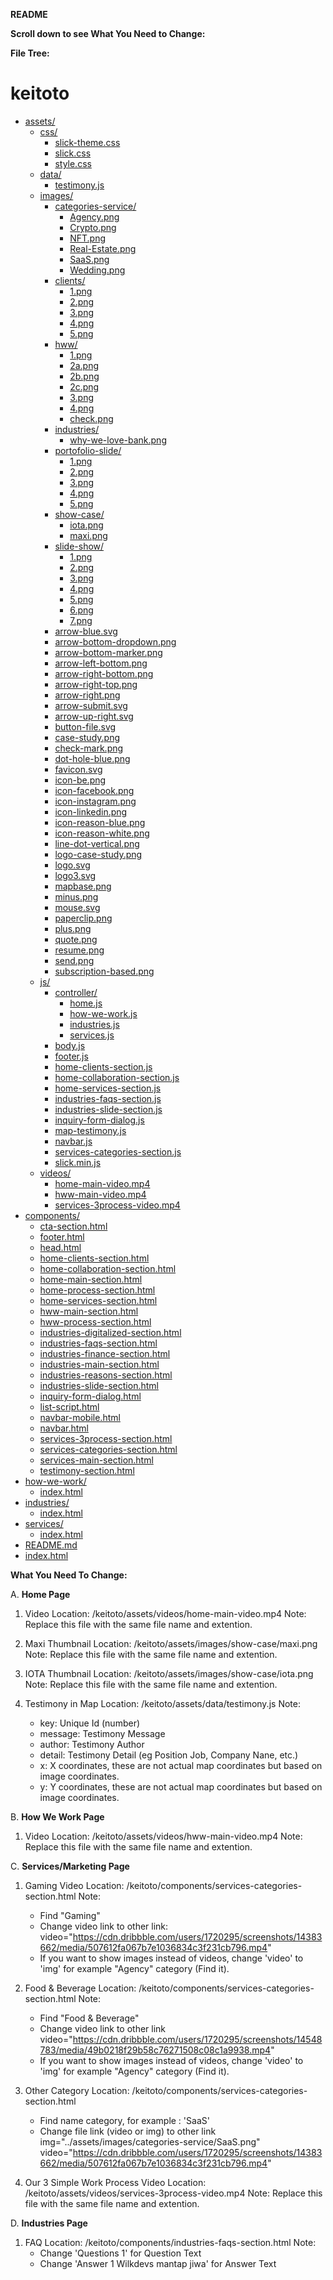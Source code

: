 **README**

**Scroll down to see What You Need to Change:**

**File Tree:**
# keitoto

* [assets/](./keitoto/assets)
  * [css/](./keitoto/assets/css)
    * [slick-theme.css](./keitoto/assets/css/slick-theme.css)
    * [slick.css](./keitoto/assets/css/slick.css)
    * [style.css](./keitoto/assets/css/style.css)
  * [data/](./keitoto/assets/data)
    * [testimony.js](./keitoto/assets/data/testimony.js)
  * [images/](./keitoto/assets/images)
    * [categories-service/](./keitoto/assets/images/categories-service)
      * [Agency.png](./keitoto/assets/images/categories-service/Agency.png)
      * [Crypto.png](./keitoto/assets/images/categories-service/Crypto.png)
      * [NFT.png](./keitoto/assets/images/categories-service/NFT.png)
      * [Real-Estate.png](./keitoto/assets/images/categories-service/Real-Estate.png)
      * [SaaS.png](./keitoto/assets/images/categories-service/SaaS.png)
      * [Wedding.png](./keitoto/assets/images/categories-service/Wedding.png)
    * [clients/](./keitoto/assets/images/clients)
      * [1.png](./keitoto/assets/images/clients/1.png)
      * [2.png](./keitoto/assets/images/clients/2.png)
      * [3.png](./keitoto/assets/images/clients/3.png)
      * [4.png](./keitoto/assets/images/clients/4.png)
      * [5.png](./keitoto/assets/images/clients/5.png)
    * [hww/](./keitoto/assets/images/hww)
      * [1.png](./keitoto/assets/images/hww/1.png)
      * [2a.png](./keitoto/assets/images/hww/2a.png)
      * [2b.png](./keitoto/assets/images/hww/2b.png)
      * [2c.png](./keitoto/assets/images/hww/2c.png)
      * [3.png](./keitoto/assets/images/hww/3.png)
      * [4.png](./keitoto/assets/images/hww/4.png)
      * [check.png](./keitoto/assets/images/hww/check.png)
    * [industries/](./keitoto/assets/images/industries)
      * [why-we-love-bank.png](./keitoto/assets/images/industries/why-we-love-bank.png)
    * [portofolio-slide/](./keitoto/assets/images/portofolio-slide)
      * [1.png](./keitoto/assets/images/portofolio-slide/1.png)
      * [2.png](./keitoto/assets/images/portofolio-slide/2.png)
      * [3.png](./keitoto/assets/images/portofolio-slide/3.png)
      * [4.png](./keitoto/assets/images/portofolio-slide/4.png)
      * [5.png](./keitoto/assets/images/portofolio-slide/5.png)
    * [show-case/](./keitoto/assets/images/show-case)
      * [iota.png](./keitoto/assets/images/show-case/iota.png)
      * [maxi.png](./keitoto/assets/images/show-case/maxi.png)
    * [slide-show/](./keitoto/assets/images/slide-show)
      * [1.png](./keitoto/assets/images/slide-show/1.png)
      * [2.png](./keitoto/assets/images/slide-show/2.png)
      * [3.png](./keitoto/assets/images/slide-show/3.png)
      * [4.png](./keitoto/assets/images/slide-show/4.png)
      * [5.png](./keitoto/assets/images/slide-show/5.png)
      * [6.png](./keitoto/assets/images/slide-show/6.png)
      * [7.png](./keitoto/assets/images/slide-show/7.png)
    * [arrow-blue.svg](./keitoto/assets/images/arrow-blue.svg)
    * [arrow-bottom-dropdown.png](./keitoto/assets/images/arrow-bottom-dropdown.png)
    * [arrow-bottom-marker.png](./keitoto/assets/images/arrow-bottom-marker.png)
    * [arrow-left-bottom.png](./keitoto/assets/images/arrow-left-bottom.png)
    * [arrow-right-bottom.png](./keitoto/assets/images/arrow-right-bottom.png)
    * [arrow-right-top.png](./keitoto/assets/images/arrow-right-top.png)
    * [arrow-right.png](./keitoto/assets/images/arrow-right.png)
    * [arrow-submit.svg](./keitoto/assets/images/arrow-submit.svg)
    * [arrow-up-right.svg](./keitoto/assets/images/arrow-up-right.svg)
    * [button-file.svg](./keitoto/assets/images/button-file.svg)
    * [case-study.png](./keitoto/assets/images/case-study.png)
    * [check-mark.png](./keitoto/assets/images/check-mark.png)
    * [dot-hole-blue.png](./keitoto/assets/images/dot-hole-blue.png)
    * [favicon.svg](./keitoto/assets/images/favicon.svg)
    * [icon-be.png](./keitoto/assets/images/icon-be.png)
    * [icon-facebook.png](./keitoto/assets/images/icon-facebook.png)
    * [icon-instagram.png](./keitoto/assets/images/icon-instagram.png)
    * [icon-linkedin.png](./keitoto/assets/images/icon-linkedin.png)
    * [icon-reason-blue.png](./keitoto/assets/images/icon-reason-blue.png)
    * [icon-reason-white.png](./keitoto/assets/images/icon-reason-white.png)
    * [line-dot-vertical.png](./keitoto/assets/images/line-dot-vertical.png)
    * [logo-case-study.png](./keitoto/assets/images/logo-case-study.png)
    * [logo.svg](./keitoto/assets/images/logo.svg)
    * [logo3.svg](./keitoto/assets/images/logo3.svg)
    * [mapbase.png](./keitoto/assets/images/mapbase.png)
    * [minus.png](./keitoto/assets/images/minus.png)
    * [mouse.svg](./keitoto/assets/images/mouse.svg)
    * [paperclip.png](./keitoto/assets/images/paperclip.png)
    * [plus.png](./keitoto/assets/images/plus.png)
    * [quote.png](./keitoto/assets/images/quote.png)
    * [resume.png](./keitoto/assets/images/resume.png)
    * [send.png](./keitoto/assets/images/send.png)
    * [subscription-based.png](./keitoto/assets/images/subscription-based.png)
  * [js/](./keitoto/assets/js)
    * [controller/](./keitoto/assets/js/controller)
      * [home.js](./keitoto/assets/js/controller/home.js)
      * [how-we-work.js](./keitoto/assets/js/controller/how-we-work.js)
      * [industries.js](./keitoto/assets/js/controller/industries.js)
      * [services.js](./keitoto/assets/js/controller/services.js)
    * [body.js](./keitoto/assets/js/body.js)
    * [footer.js](./keitoto/assets/js/footer.js)
    * [home-clients-section.js](./keitoto/assets/js/home-clients-section.js)
    * [home-collaboration-section.js](./keitoto/assets/js/home-collaboration-section.js)
    * [home-services-section.js](./keitoto/assets/js/home-services-section.js)
    * [industries-faqs-section.js](./keitoto/assets/js/industries-faqs-section.js)
    * [industries-slide-section.js](./keitoto/assets/js/industries-slide-section.js)
    * [inquiry-form-dialog.js](./keitoto/assets/js/inquiry-form-dialog.js)
    * [map-testimony.js](./keitoto/assets/js/map-testimony.js)
    * [navbar.js](./keitoto/assets/js/navbar.js)
    * [services-categories-section.js](./keitoto/assets/js/services-categories-section.js)
    * [slick.min.js](./keitoto/assets/js/slick.min.js)
  * [videos/](./keitoto/assets/videos)
    * [home-main-video.mp4](./keitoto/assets/videos/home-main-video.mp4)
    * [hww-main-video.mp4](./keitoto/assets/videos/hww-main-video.mp4)
    * [services-3process-video.mp4](./keitoto/assets/videos/services-3process-video.mp4)
* [components/](./keitoto/components)
  * [cta-section.html](./keitoto/components/cta-section.html)
  * [footer.html](./keitoto/components/footer.html)
  * [head.html](./keitoto/components/head.html)
  * [home-clients-section.html](./keitoto/components/home-clients-section.html)
  * [home-collaboration-section.html](./keitoto/components/home-collaboration-section.html)
  * [home-main-section.html](./keitoto/components/home-main-section.html)
  * [home-process-section.html](./keitoto/components/home-process-section.html)
  * [home-services-section.html](./keitoto/components/home-services-section.html)
  * [hww-main-section.html](./keitoto/components/hww-main-section.html)
  * [hww-process-section.html](./keitoto/components/hww-process-section.html)
  * [industries-digitalized-section.html](./keitoto/components/industries-digitalized-section.html)
  * [industries-faqs-section.html](./keitoto/components/industries-faqs-section.html)
  * [industries-finance-section.html](./keitoto/components/industries-finance-section.html)
  * [industries-main-section.html](./keitoto/components/industries-main-section.html)
  * [industries-reasons-section.html](./keitoto/components/industries-reasons-section.html)
  * [industries-slide-section.html](./keitoto/components/industries-slide-section.html)
  * [inquiry-form-dialog.html](./keitoto/components/inquiry-form-dialog.html)
  * [list-script.html](./keitoto/components/list-script.html)
  * [navbar-mobile.html](./keitoto/components/navbar-mobile.html)
  * [navbar.html](./keitoto/components/navbar.html)
  * [services-3process-section.html](./keitoto/components/services-3process-section.html)
  * [services-categories-section.html](./keitoto/components/services-categories-section.html)
  * [services-main-section.html](./keitoto/components/services-main-section.html)
  * [testimony-section.html](./keitoto/components/testimony-section.html)
* [how-we-work/](./keitoto/how-we-work)
  * [index.html](./keitoto/how-we-work/index.html)
* [industries/](./keitoto/industries)
  * [index.html](./keitoto/industries/index.html)
* [services/](./keitoto/services)
  * [index.html](./keitoto/services/index.html)
* [README.md](./keitoto/README.md)
* [index.html](./keitoto/index.html)





**What You Need To Change:**

A. **Home Page**

1. Video
   Location: /keitoto/assets/videos/home-main-video.mp4
   Note: Replace this file with the same file name and extention.

2. Maxi Thumbnail
   Location: /keitoto/assets/images/show-case/maxi.png
   Note: Replace this file with the same file name and extention.

3. IOTA Thumbnail
   Location: /keitoto/assets/images/show-case/iota.png
   Note: Replace this file with the same file name and extention.

4. Testimony in Map
   Location: /keitoto/assets/data/testimony.js
   Note:
   - key: Unique Id (number)
   - message: Testimony Message
   - author: Testimony Author
   - detail: Testimony Detail (eg Position Job, Company Nane, etc.)
   - x: X coordinates, these are not actual map coordinates but based on image coordinates.
   - y: Y coordinates, these are not actual map coordinates but based on image coordinates.

B. **How We Work Page**

1. Video
   Location: /keitoto/assets/videos/hww-main-video.mp4
   Note: Replace this file with the same file name and extention.

C. **Services/Marketing Page**

1. Gaming Video
   Location: /keitoto/components/services-categories-section.html
   Note:
   - Find "Gaming"
   - Change video link to other link:
     video="https://cdn.dribbble.com/users/1720295/screenshots/14383662/media/507612fa067b7e1036834c3f231cb796.mp4"
   - If you want to show images instead of videos, change 'video' to 'img' for example "Agency" category (Find it).

2. Food & Beverage
   Location: /keitoto/components/services-categories-section.html
   Note:
   - Find "Food & Beverage"
   - Change video link to other link
     video="https://cdn.dribbble.com/users/1720295/screenshots/14548783/media/49b0218f29b58c76271508c08c1a9938.mp4"
   - If you want to show images instead of videos, change 'video' to 'img' for example "Agency" category (Find it).

3. Other Category
   Location: /keitoto/components/services-categories-section.html
   - Find name category, for example : 'SaaS'
   - Change file link (video or img) to other link
     img="../assets/images/categories-service/SaaS.png"
     video="https://cdn.dribbble.com/users/1720295/screenshots/14383662/media/507612fa067b7e1036834c3f231cb796.mp4"

4. Our 3 Simple Work Process Video
   Location: /keitoto/assets/videos/services-3process-video.mp4
   Note: Replace this file with the same file name and extention.

D. **Industries Page**

1. FAQ
   Location: /keitoto/components/industries-faqs-section.html
   Note:
   - Change 'Questions 1' for Question Text
   - Change 'Answer 1 Wilkdevs mantap jiwa' for Answer Text
 

